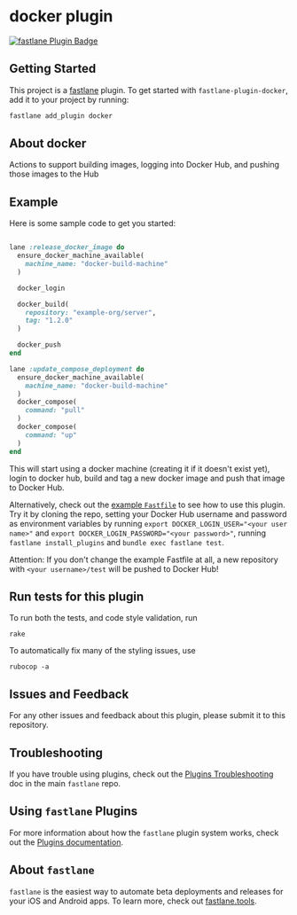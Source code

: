# docker plugin

[![fastlane Plugin Badge](https://rawcdn.githack.com/fastlane/fastlane/master/fastlane/assets/plugin-badge.svg)](https://rubygems.org/gems/fastlane-plugin-docker)

## Getting Started

This project is a [fastlane](https://github.com/fastlane/fastlane) plugin. To get started with `fastlane-plugin-docker`, add it to your project by running:

```bash
fastlane add_plugin docker
```

## About docker

Actions to support building images, logging into Docker Hub, and pushing those images to the Hub

## Example

Here is some sample code to get you started:

```ruby

lane :release_docker_image do
  ensure_docker_machine_available(
    machine_name: "docker-build-machine"
  )

  docker_login

  docker_build(
    repository: "example-org/server",
    tag: "1.2.0"
  )

  docker_push
end

lane :update_compose_deployment do
  ensure_docker_machine_available(
    machine_name: "docker-build-machine"
  )
  docker_compose(
    command: "pull"
  )
  docker_compose(
    command: "up"
  )
end

```

This will start using a docker machine (creating it if it doesn't exist yet), login to docker hub, build and tag a new docker image and push that image to Docker Hub. 

Alternatively, check out the [example `Fastfile`](fastlane/Fastfile) to see how to use this plugin. Try it by cloning the repo, setting your Docker Hub username and password as environment variables by running `export DOCKER_LOGIN_USER="<your user name>"` and `export DOCKER_LOGIN_PASSWORD="<your password>"`, running `fastlane install_plugins` and `bundle exec fastlane test`. 

Attention: If you don't change the example Fastfile at all, a new repository with `<your username>/test` will be pushed to Docker Hub!

## Run tests for this plugin

To run both the tests, and code style validation, run

```
rake
```

To automatically fix many of the styling issues, use
```
rubocop -a
```

## Issues and Feedback

For any other issues and feedback about this plugin, please submit it to this repository.

## Troubleshooting

If you have trouble using plugins, check out the [Plugins Troubleshooting](https://github.com/fastlane/fastlane/blob/master/fastlane/docs/PluginsTroubleshooting.md) doc in the main `fastlane` repo.

## Using `fastlane` Plugins

For more information about how the `fastlane` plugin system works, check out the [Plugins documentation](https://github.com/fastlane/fastlane/blob/master/fastlane/docs/Plugins.md).

## About `fastlane`

`fastlane` is the easiest way to automate beta deployments and releases for your iOS and Android apps. To learn more, check out [fastlane.tools](https://fastlane.tools).

